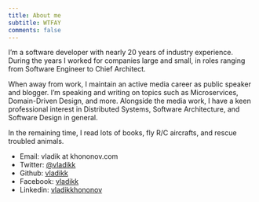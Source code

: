 ```yaml
---
title: About me
subtitle: WTFAY
comments: false
---
```


I’m a software developer with nearly 20 years of industry experience. During the years I worked for companies large and small, in roles ranging from Software Engineer to Chief Architect. 

When away from work, I maintain an active media career as public speaker and blogger. I’m speaking and writing on topics such as Microservices, Domain-Driven Design, and more. Alongside the media work, I have a keen professional interest in Distributed Systems, Software Architecture, and Software Design in general. 

In the remaining time, I read lots of books, fly R/C aircrafts, and rescue troubled animals. 

* Email: vladik at khononov.com
* Twitter: [@vladikk](http://twitter.com/vladikk)
* Github: [vladikk](http://github.com/vladikk)
* Facebook: [vladikk](http://facebook.com/vladikk)
* Linkedin: [vladikkhononov](http://www.linkedin.com/in/vladikkhononov)